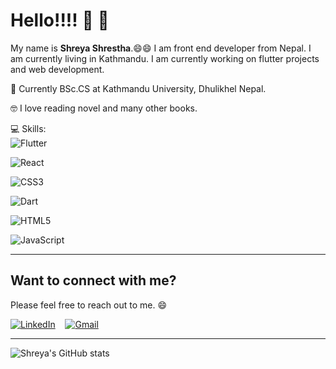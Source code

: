 # Hello!!!! :wave: :wave:

My name is **Shreya Shrestha**.:smile::smile: I am front end developer from Nepal. I am currently living in Kathmandu. 
I am currently working on flutter projects and web development.

:book: Currently BSc.CS at Kathmandu University, Dhulikhel Nepal.

:nerd_face: I love reading novel and many other books. 

:computer: Skills: 
<br/>
![Flutter](https://img.shields.io/badge/Flutter-%2302569B.svg?style=for-the-badge&logo=Flutter&logoColor=white) 

![React](https://img.shields.io/badge/react-%2320232a.svg?style=for-the-badge&logo=react&logoColor=%2361DAFB)

![CSS3](https://img.shields.io/badge/css3-%231572B6.svg?style=for-the-badge&logo=css3&logoColor=white)

![Dart](https://img.shields.io/badge/dart-%230175C2.svg?style=for-the-badge&logo=dart&logoColor=white)

![HTML5](https://img.shields.io/badge/html5-%23E34F26.svg?style=for-the-badge&logo=html5&logoColor=white)

![JavaScript](https://img.shields.io/badge/javascript-%23323330.svg?style=for-the-badge&logo=javascript&logoColor=%23F7DF1E)

<hr/>

## Want to connect with me?

Please feel free to reach out to me. :smile:

[![LinkedIn](https://img.shields.io/badge/Shreya_Shrestha-%230077B5.svg?style=for-the-badge&logo=linkedin&logoColor=white)](https://www.linkedin.com/in/shreya-shrestha-a66a3719a/)&nbsp; &nbsp; [![Gmail](https://img.shields.io/badge/shreya2057@gmail.com-D14836?style=for-the-badge&logo=gmail&logoColor=white)](mailto:shreya2057@gmail.com)
 

 <hr/>

 

 ![Shreya's GitHub stats](https://github-readme-stats.vercel.app/api?username=shreya2057&hide=stars,issues&show_icons=true&theme=radical)
